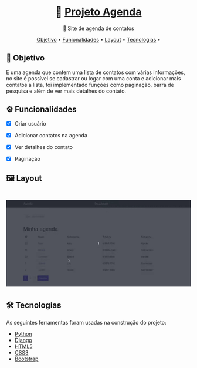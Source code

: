 
<h1 align="center">
    📔 <a href="https://projeto-agenda-werberty.herokuapp.com/" target="_blank">Projeto Agenda</a>
</h1>
<p align="center">📒 Site de agenda de contatos</p>

<p align="center">
 <a href="#objetivo">Objetivo</a> •
 <a href="#funcionalidades">Funionalidades</a> • 
 <a href="#layout">Layout</a> • 
 <a href="#tecnologias">Tecnologias</a> • 
</p>

<h2 id="objetivo">📝 Objetivo</h2>

<p>
É uma agenda que contem uma lista de contatos com várias informações, no site é possível se cadastrar ou logar com uma conta e adicionar mais contatos a lista, foi implementado funções como paginação, barra de pesquisa e além de ver mais detalhes do contato.
</p>

<h2 id="funcionalidades">⚙️ Funcionalidades</h2>

- [x] Criar usuário
- [x] Adicionar contatos na agenda
- [x] Ver detalhes do contato
- [x] Paginação


<h2 id="layout">🖼️ Layout</h2>

<h1 align="center">
  <img alt="NextLevelWeek" title="#NextLevelWeek" src="./assets/agenda3.gif" />
</h1>

<h2 id="tecnologias">🛠 Tecnologias</h2>

<p>As seguintes ferramentas foram usadas na construção do projeto:</p>

- [Python](https://www.python.org/)
- [Django](https://www.djangoproject.com/start/overview/)
- [HTML5](https://developer.mozilla.org/pt-BR/docs/Web/HTML)
- [CSS3](https://developer.mozilla.org/pt-BR/docs/Web/CSS)
- [Bootstrap](https://getbootstrap.com/)

